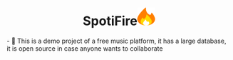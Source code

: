<h1 align="center">SpotiFire<img src="./icons/fire_115156.png" height="40" width="40"/></h1>
<p align="left">- 🔭 This is a demo project of a free music platform, it has a large database, it is open source in case anyone wants to collaborate</p>

